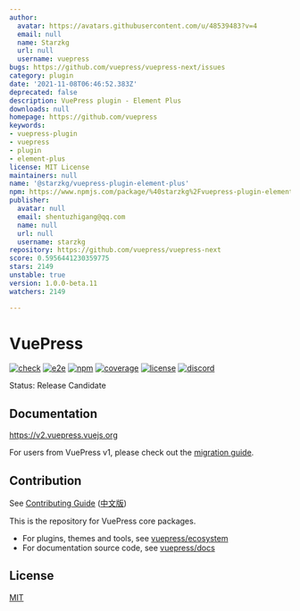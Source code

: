 ```yaml
---
author:
  avatar: https://avatars.githubusercontent.com/u/48539483?v=4
  email: null
  name: Starzkg
  url: null
  username: vuepress
bugs: https://github.com/vuepress/vuepress-next/issues
category: plugin
date: '2021-11-08T06:46:52.383Z'
deprecated: false
description: VuePress plugin - Element Plus
downloads: null
homepage: https://github.com/vuepress
keywords:
- vuepress-plugin
- vuepress
- plugin
- element-plus
license: MIT License
maintainers: null
name: '@starzkg/vuepress-plugin-element-plus'
npm: https://www.npmjs.com/package/%40starzkg%2Fvuepress-plugin-element-plus
publisher:
  avatar: null
  email: shentuzhigang@qq.com
  name: null
  url: null
  username: starzkg
repository: https://github.com/vuepress/vuepress-next
score: 0.5956441230359775
stars: 2149
unstable: true
version: 1.0.0-beta.11
watchers: 2149

---
```


# VuePress

[![check](https://github.com/vuepress/core/actions/workflows/check.yml/badge.svg?branch=main)](https://github.com/vuepress/core/actions/workflows/check.yml)
[![e2e](https://github.com/vuepress/core/actions/workflows/e2e.yml/badge.svg?branch=main)](https://github.com/vuepress/core/actions/workflows/e2e.yml)
[![npm](https://badgen.net/npm/v/vuepress/next)](https://www.npmjs.com/package/vuepress)
[![coverage](https://coveralls.io/repos/github/vuepress/core/badge.svg?branch=main)](https://coveralls.io/github/vuepress/core?branch=main)
[![license](https://badgen.net/github/license/vuepress/core)](https://github.com/vuepress/core/blob/main/LICENSE)
[![discord](https://badgen.net/discord/online-members/ptFjefy6H5?icon=discord&label=discord)](https://discord.gg/ptFjefy6H5)

Status: Release Candidate

## Documentation

https://v2.vuepress.vuejs.org

For users from VuePress v1, please check out the [migration guide](https://v2.vuepress.vuejs.org/guide/migration.html).

## Contribution

See [Contributing Guide](https://github.com/vuepress/core/blob/main/CONTRIBUTING.md) ([中文版](https://github.com/vuepress/core/blob/main/CONTRIBUTING_zh.md))

This is the repository for VuePress core packages.

- For plugins, themes and tools, see [vuepress/ecosystem](https://github.com/vuepress/ecosystem)
- For documentation source code, see [vuepress/docs](https://github.com/vuepress/docs)

## License

[MIT](https://github.com/vuepress/core/blob/main/LICENSE)
